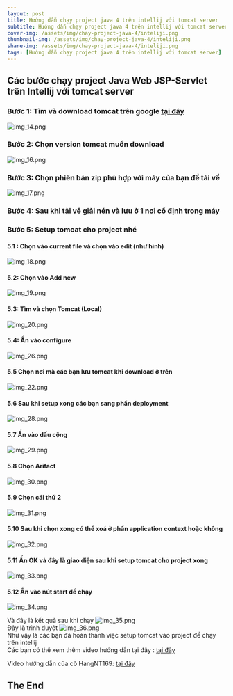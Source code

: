 ```yaml
---
layout: post
title: Hướng dẫn chạy project java 4 trên intellij với tomcat server
subtitle: Hướng dẫn chạy project java 4 trên intellij với tomcat server
cover-img: /assets/img/chay-project-java-4/inteliji.png
thumbnail-img: /assets/img/chay-project-java-4/inteliji.png
share-img: /assets/img/chay-project-java-4/inteliji.png
tags: [Hướng dẫn chạy project java 4 trên intellij với tomcat server]
---
```


## Các bước chạy project Java Web JSP-Servlet trên Intellij với tomcat server
### Bước 1: Tìm và download tomcat trên google [tại đây](https://tomcat.apache.org/)
![img_14.png](../assets/img/chay-project-java-4/img_14.png)

### Bước 2: Chọn version tomcat muốn download
![img_16.png](../assets/img/chay-project-java-4/img_16.png)

### Bước 3: Chọn phiên bản zip phù hợp với máy của bạn để tải về 
![img_17.png](../assets/img/chay-project-java-4/img_17.png)

### Bước 4: Sau khi tải về giải nén và lưu ở 1 nơi cố định trong máy 
### Bước 5: Setup tomcat cho project nhé
#### 5.1 : Chọn vào current file và chọn vào edit (như hình)
![img_18.png](../assets/img/chay-project-java-4/img_18.png) 

#### 5.2: Chọn vào Add new 
![img_19.png](../assets/img/chay-project-java-4/img_19.png) 

#### 5.3: Tìm và chọn Tomcat (Local)
![img_20.png](../assets/img/chay-project-java-4/img_20.png)

#### 5.4: Ấn vào configure  
![img_26.png](../assets/img/chay-project-java-4/img_26.png)

#### 5.5 Chọn nơi mà các bạn lưu tomcat khi download ở trên 
![img_22.png](../assets/img/chay-project-java-4/img_22.png)

#### 5.6 Sau khi setup xong các bạn sang phần deployment 
![img_28.png](../assets/img/chay-project-java-4/img_28.png) 

#### 5.7 Ấn vào dấu cộng 
![img_29.png](../assets/img/chay-project-java-4/img_29.png) 
#### 5.8 Chọn Arifact 
![img_30.png](../assets/img/chay-project-java-4/img_30.png)
#### 5.9 Chọn cái thứ 2 
![img_31.png](../assets/img/chay-project-java-4/img_31.png) 
#### 5.10 Sau khi chọn xong có thể xoá ở phần application context hoặc không 
![img_32.png](../assets/img/chay-project-java-4/img_32.png)
#### 5.11 Ấn OK và đây là giao diện sau khi setup tomcat cho project xong 
![img_33.png](../assets/img/chay-project-java-4/img_33.png) 
#### 5.12 Ấn vào nút start để chạy 
![img_34.png](../assets/img/chay-project-java-4/img_34.png) 

Và đây là kết quả sau khi chạy 
![img_35.png](../assets/img/chay-project-java-4/img_35.png) 
<br/>
Đây là trình duyệt 
![img_36.png](../assets/img/chay-project-java-4/img_36.png) 
<br/>
Như vậy là các bạn đã hoàn thành việc setup tomcat vào project để chạy trên intellij
<br/>
Các bạn có thể xem thêm video hướng dẫn tại đây : [tại đây](https://youtu.be/3JiWOF-KM5c)

Video hướng dẫn của cô HangNT169: [tại đây](https://www.youtube.com/watch?v=DEyecpT24e0&list=PLLoi_UNiyVQYnBexjr_F_EUPB76plrvzw&index=4)

## The End
